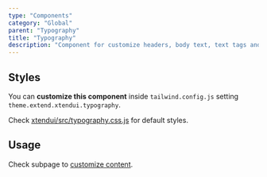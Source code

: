 ```yaml
---
type: "Components"
category: "Global"
parent: "Typography"
title: "Typography"
description: "Component for customize headers, body text, text tags and lists."
---
```


## Styles

You can **customize this component** inside `tailwind.config.js` setting `theme.extend.xtendui.typography`.

Check [xtendui/src/typography.css.js](https://github.com/minimit/xtendui/blob/beta/src/typography.css.js) for default styles.

## Usage

Check subpage to [customize content](/components/typography/content).
